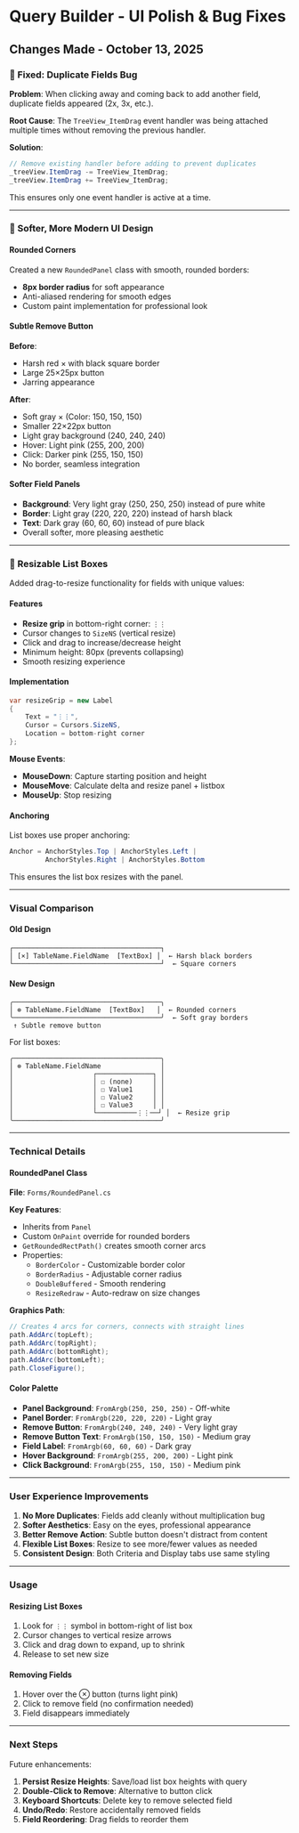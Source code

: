 # Query Builder - UI Polish & Bug Fixes

## Changes Made - October 13, 2025

### 🐛 Fixed: Duplicate Fields Bug
**Problem**: When clicking away and coming back to add another field, duplicate fields appeared (2x, 3x, etc.).

**Root Cause**: The `TreeView_ItemDrag` event handler was being attached multiple times without removing the previous handler.

**Solution**: 
```csharp
// Remove existing handler before adding to prevent duplicates
_treeView.ItemDrag -= TreeView_ItemDrag;
_treeView.ItemDrag += TreeView_ItemDrag;
```

This ensures only one event handler is active at a time.

---

### 🎨 Softer, More Modern UI Design

#### Rounded Corners
Created a new `RoundedPanel` class with smooth, rounded borders:
- **8px border radius** for soft appearance
- Anti-aliased rendering for smooth edges
- Custom paint implementation for professional look

#### Subtle Remove Button
**Before**: 
- Harsh red × with black square border
- Large 25×25px button
- Jarring appearance

**After**:
- Soft gray × (Color: 150, 150, 150)
- Smaller 22×22px button
- Light gray background (240, 240, 240)
- Hover: Light pink (255, 200, 200)
- Click: Darker pink (255, 150, 150)
- No border, seamless integration

#### Softer Field Panels
- **Background**: Very light gray (250, 250, 250) instead of pure white
- **Border**: Light gray (220, 220, 220) instead of harsh black
- **Text**: Dark gray (60, 60, 60) instead of pure black
- Overall softer, more pleasing aesthetic

---

### 📏 Resizable List Boxes

Added drag-to-resize functionality for fields with unique values:

#### Features
- **Resize grip** in bottom-right corner: `⋮⋮`
- Cursor changes to `SizeNS` (vertical resize)
- Click and drag to increase/decrease height
- Minimum height: 80px (prevents collapsing)
- Smooth resizing experience

#### Implementation
```csharp
var resizeGrip = new Label
{
    Text = "⋮⋮",
    Cursor = Cursors.SizeNS,
    Location = bottom-right corner
};
```

**Mouse Events**:
- **MouseDown**: Capture starting position and height
- **MouseMove**: Calculate delta and resize panel + listbox
- **MouseUp**: Stop resizing

#### Anchoring
List boxes use proper anchoring:
```csharp
Anchor = AnchorStyles.Top | AnchorStyles.Left | 
         AnchorStyles.Right | AnchorStyles.Bottom
```
This ensures the list box resizes with the panel.

---

### Visual Comparison

#### Old Design
```
┌─────────────────────────────────────┐
│ [×] TableName.FieldName  [TextBox] │  ← Harsh black borders
└─────────────────────────────────────┘  ← Square corners
```

#### New Design
```
╭─────────────────────────────────────╮
│ ⊗ TableName.FieldName  [TextBox]   │  ← Rounded corners
╰─────────────────────────────────────╯  ← Soft gray borders
 ↑ Subtle remove button
```

For list boxes:
```
╭─────────────────────────────────────╮
│ ⊗ TableName.FieldName               │
│                    ┌──────────────┐ │
│                    │ ☐ (none)     │ │
│                    │ ☐ Value1     │ │
│                    │ ☐ Value2     │ │
│                    │ ☐ Value3     │ │
│                    └──────────⋮⋮──┘ │  ← Resize grip
╰─────────────────────────────────────╯
```

---

### Technical Details

#### RoundedPanel Class
**File**: `Forms/RoundedPanel.cs`

**Key Features**:
- Inherits from `Panel`
- Custom `OnPaint` override for rounded borders
- `GetRoundedRectPath()` creates smooth corner arcs
- Properties:
  - `BorderColor` - Customizable border color
  - `BorderRadius` - Adjustable corner radius
  - `DoubleBuffered` - Smooth rendering
  - `ResizeRedraw` - Auto-redraw on size changes

**Graphics Path**:
```csharp
// Creates 4 arcs for corners, connects with straight lines
path.AddArc(topLeft);
path.AddArc(topRight);
path.AddArc(bottomRight);
path.AddArc(bottomLeft);
path.CloseFigure();
```

#### Color Palette
- **Panel Background**: `FromArgb(250, 250, 250)` - Off-white
- **Panel Border**: `FromArgb(220, 220, 220)` - Light gray
- **Remove Button**: `FromArgb(240, 240, 240)` - Very light gray
- **Remove Button Text**: `FromArgb(150, 150, 150)` - Medium gray
- **Field Label**: `FromArgb(60, 60, 60)` - Dark gray
- **Hover Background**: `FromArgb(255, 200, 200)` - Light pink
- **Click Background**: `FromArgb(255, 150, 150)` - Medium pink

---

### User Experience Improvements

1. **No More Duplicates**: Fields add cleanly without multiplication bug
2. **Softer Aesthetics**: Easy on the eyes, professional appearance
3. **Better Remove Action**: Subtle button doesn't distract from content
4. **Flexible List Boxes**: Resize to see more/fewer values as needed
5. **Consistent Design**: Both Criteria and Display tabs use same styling

---

### Usage

#### Resizing List Boxes
1. Look for `⋮⋮` symbol in bottom-right of list box
2. Cursor changes to vertical resize arrows
3. Click and drag down to expand, up to shrink
4. Release to set new size

#### Removing Fields
1. Hover over the ⊗ button (turns light pink)
2. Click to remove field (no confirmation needed)
3. Field disappears immediately

---

### Next Steps

Future enhancements:
1. **Persist Resize Heights**: Save/load list box heights with query
2. **Double-Click to Remove**: Alternative to button click
3. **Keyboard Shortcuts**: Delete key to remove selected field
4. **Undo/Redo**: Restore accidentally removed fields
5. **Field Reordering**: Drag fields to reorder them
